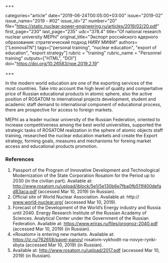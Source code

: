 +++

categories="article"
date="2019-06-24T00:05:00+03:00"
issue="2019-02"
issue_name="2019 - #02"
issue_id="2"
number="20"
file="https://static.nuclear-power-engineering.ru/articles/2019/02/20.pdf"
first_page="230"
last_page="235"
udc="378.4"
title="Of national research nuclear university MEPhI"
original_title="Экспорт российского ядерного образования: стратегический подход НИЯУ МИФИ"
authors=["LeonovaTN"]
tags=["personal training", "nuclear education", "export of education", "export strategy"]
rubric = "training"
rubric_name = "Personnel training"
outputs=["HTML", "DOI"]
doi="https://doi.org/10.26583/npe.2019.2.19"

+++

In the modern world education are one of the exporting services of the most countries. Take into account the high level of quality and compertative price of Russian educational products in atomic sphere, also the active position of ROSATOM to international projects development, student and academic staff demand to international component of educational process, there are prospective for access to foreign markets.

MEPhI as a leader nuclear university of the Russian Federation, oriented to increase competitiveness among the best world universities, supported the strategic tasks of ROSATOM realization in the sphere of atomic objects staff training, researched the nuclear education markets and create the Export strategy, forming goals, measures and mechanisms for foreing market access and educational products promotion.

### References

1. Passport of the Program of Innovative Development and Technological Modernization of the State Corporation Rosatom for the Period up to 2030 (in the civilian part). Available at: http://www.rosatom.ru/upload/iblock/5e1/5e130b6e7fba0fb511f400defad83aca.pdf (accessed Mar 10, 2019) (in Russian).
2. Official site of World Nuclear Association. Available at: http:// www.world-nuclear.org/ (accessed Mar 10, 2019).
3. Forecast of the Development of the World’s Energy industry and Russia until 2040. Energy Research Institute of the Russian Academy of Sciences. Analytical Center under the Government of the Russian Federation. Available at: https://www.eriras.ru/files/prognoz-2040.pdf (accessed Mar 10, 2019) (in Russian).
4. «Rosatom» is entering new markets. Available at: https://iz.ru/762658/pavel-panov/ rosatom-vykhodit-na-novye-rynki-sbyta (accessed Mar 10, 2019) (in Russian).
5. Available at: http://www.rosatom.ru/upload/2017.pdf (accessed Mar 10, 2019) (in Russian).